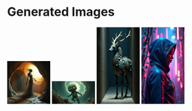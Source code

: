 # Generated Images



<img src="2025_06_21_01.png" width="100"/> <img src="2025_06_21_02.png" width="100"/> <img src="2025_06_21_03.png" width="100"/> <img src="2025_06_21_04.png" width="100"/>